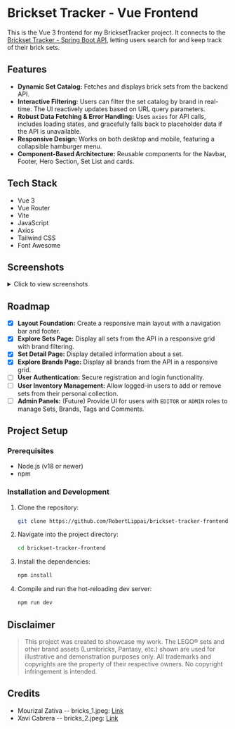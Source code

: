 # Brickset Tracker - Vue Frontend

This is the Vue 3 frontend for my BricksetTracker project. It connects to the [Brickset Tracker - Spring Boot API](https://github.com/RobertLippai/brickset-tracker-api), letting users search for and keep track of their brick sets.

## Features
* **Dynamic Set Catalog:** Fetches and displays brick sets from the backend API.
* **Interactive Filtering:** Users can filter the set catalog by brand in real-time. The UI reactively updates based on URL query parameters.
* **Robust Data Fetching & Error Handling:** Uses `axios` for API calls, includes loading states, and gracefully falls back to placeholder data if the API is unavailable.
* **Responsive Design:** Works on both desktop and mobile, featuring a collapsible hamburger menu.
* **Component-Based Architecture:** Reusable components for the Navbar, Footer, Hero Section, Set List and cards.

## Tech Stack
* Vue 3
* Vue Router
* Vite
* JavaScript
* Axios
* Tailwind CSS
* Font Awesome

## Screenshots
<details>
<summary>Click to view screenshots</summary>

![Brickset Tracker Homepage](./public/screenshot.png)
![Brickset Tracker Explore Sets Page](./public/screenshot_2.png)
![Brickset Tracker Set Details Page](./public/screenshot_3.png)

</details>

## Roadmap
- [x] **Layout Foundation:** Create a responsive main layout with a navigation bar and footer.
- [x] **Explore Sets Page:** Display all sets from the API in a responsive grid with brand filtering.
- [x] **Set Detail Page:** Display detailed information about a set.
- [x] **Explore Brands Page:** Display all brands from the API in a responsive grid.
- [ ] **User Authentication:** Secure registration and login functionality.
- [ ] **User Inventory Management:** Allow logged-in users to add or remove sets from their personal collection.
- [ ] **Admin Panels:** (Future) Provide UI for users with `EDITOR` or `ADMIN` roles to manage Sets, Brands, Tags and Comments.

## Project Setup

### Prerequisites

- Node.js (v18 or newer)
- npm

### Installation and Development
1.  Clone the repository:
    ```sh
    git clone https://github.com/RobertLippai/brickset-tracker-frontend.git
    ```

2.  Navigate into the project directory:
    ```sh
    cd brickset-tracker-frontend
    ```

3.  Install the dependencies:
    ```sh
    npm install
    ```

4.  Compile and run the hot-reloading dev server:
    ```sh
    npm run dev
    ```

## Disclaimer
> This project was created to showcase my work. The LEGO® sets and other brand assets (Lumibricks, Pantasy, etc.) shown are used for illustrative and demonstration purposes only. All trademarks and copyrights are the property of their respective owners. No copyright infringement is intended.

## Credits
- Mourizal Zativa -- bricks_1.jpeg: [Link](https://unsplash.com/photos/blue-red-and-yellow-lego-blocks-OSvN1fBcXYE)
- Xavi Cabrera -- bricks_2.jpeg: [Link](https://unsplash.com/photos/yellow-red-blue-and-green-lego-blocks-kn-UmDZQDjM)
